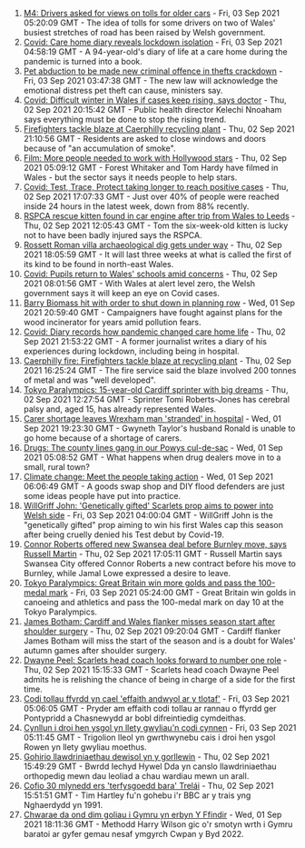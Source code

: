 1. [M4: Drivers asked for views on tolls for older cars](https://www.bbc.co.uk/news/uk-wales-58424221?at_medium=RSS&at_campaign=KARANGA) - Fri, 03 Sep 2021 05:20:09 GMT - The idea of tolls for some drivers on two of Wales' busiest stretches of road has been raised by Welsh government.
2. [Covid: Care home diary reveals lockdown isolation](https://www.bbc.co.uk/news/uk-wales-58424222?at_medium=RSS&at_campaign=KARANGA) - Fri, 03 Sep 2021 04:58:19 GMT - A 94-year-old's diary of life at a care home during the pandemic is turned into a book.
3. [Pet abduction to be made new criminal offence in thefts crackdown](https://www.bbc.co.uk/news/uk-58423967?at_medium=RSS&at_campaign=KARANGA) - Fri, 03 Sep 2021 03:47:38 GMT - The new law will acknowledge the emotional distress pet theft can cause, ministers say.
4. [Covid: Difficult winter in Wales if cases keep rising, says doctor](https://www.bbc.co.uk/news/uk-wales-58421067?at_medium=RSS&at_campaign=KARANGA) - Thu, 02 Sep 2021 20:15:42 GMT - Public health director Kelechi Nnoaham says everything must be done to stop the rising trend.
5. [Firefighters tackle blaze at Caerphilly recycling plant](https://www.bbc.co.uk/news/uk-wales-58422416?at_medium=RSS&at_campaign=KARANGA) - Thu, 02 Sep 2021 21:10:56 GMT - Residents are asked to close windows and doors because of "an accumulation of smoke".
6. [Film: More people needed to work with Hollywood stars](https://www.bbc.co.uk/news/uk-wales-58409551?at_medium=RSS&at_campaign=KARANGA) - Thu, 02 Sep 2021 05:09:12 GMT - Forest Whitaker and Tom Hardy have filmed in Wales - but the sector says it needs people to help stars.
7. [Covid: Test, Trace, Protect taking longer to reach positive cases](https://www.bbc.co.uk/news/uk-wales-58420172?at_medium=RSS&at_campaign=KARANGA) - Thu, 02 Sep 2021 17:07:33 GMT - Just over 40% of people were reached inside 24 hours in the latest week, down from 88% recently.
8. [RSPCA rescue kitten found in car engine after trip from Wales to Leeds](https://www.bbc.co.uk/news/uk-england-leeds-58422786?at_medium=RSS&at_campaign=KARANGA) - Thu, 02 Sep 2021 12:05:43 GMT - Tom the six-week-old kitten is lucky not to have been badly injured says the RSPCA.
9. [Rossett Roman villa archaeological dig gets under way](https://www.bbc.co.uk/news/uk-wales-58427470?at_medium=RSS&at_campaign=KARANGA) - Thu, 02 Sep 2021 18:05:59 GMT - It will last three weeks at what is called the first of its kind to be found in north-east Wales.
10. [Covid: Pupils return to Wales' schools amid concerns](https://www.bbc.co.uk/news/uk-wales-58413690?at_medium=RSS&at_campaign=KARANGA) - Thu, 02 Sep 2021 08:01:56 GMT - With Wales at alert level zero, the Welsh government says it will keep an eye on Covid cases.
11. [Barry Biomass hit with order to shut down in planning row](https://www.bbc.co.uk/news/uk-wales-58413660?at_medium=RSS&at_campaign=KARANGA) - Wed, 01 Sep 2021 20:59:40 GMT - Campaigners have fought against plans for the wood incinerator for years amid pollution fears.
12. [Covid: Diary records how pandemic changed care home life](https://www.bbc.co.uk/news/uk-wales-58429748?at_medium=RSS&at_campaign=KARANGA) - Thu, 02 Sep 2021 21:53:22 GMT - A former journalist writes a diary of his experiences during lockdown, including being in hospital.
13. [Caerphilly fire: Firefighters tackle blaze at recycling plant](https://www.bbc.co.uk/news/uk-wales-58425928?at_medium=RSS&at_campaign=KARANGA) - Thu, 02 Sep 2021 16:25:24 GMT - The fire service said the blaze involved 200 tonnes of metal and was "well developed".
14. [Tokyo Paralympics: 15-year-old Cardiff sprinter with big dreams](https://www.bbc.co.uk/news/uk-wales-58421065?at_medium=RSS&at_campaign=KARANGA) - Thu, 02 Sep 2021 12:27:54 GMT - Sprinter Tomi Roberts-Jones has cerebral palsy and, aged 15, has already represented Wales.
15. [Carer shortage leaves Wrexham man 'stranded' in hospital](https://www.bbc.co.uk/news/uk-wales-58416257?at_medium=RSS&at_campaign=KARANGA) - Wed, 01 Sep 2021 19:23:30 GMT - Gwyneth Taylor's husband Ronald is unable to go home because of a shortage of carers.
16. [Drugs: The county lines gang in our Powys cul-de-sac](https://www.bbc.co.uk/news/uk-wales-58399117?at_medium=RSS&at_campaign=KARANGA) - Wed, 01 Sep 2021 05:08:52 GMT - What happens when drug dealers move in to a small, rural town?
17. [Climate change: Meet the people taking action](https://www.bbc.co.uk/news/uk-wales-58399174?at_medium=RSS&at_campaign=KARANGA) - Wed, 01 Sep 2021 06:06:49 GMT - A goods swap shop and DIY flood defenders are just some ideas people have put into practice.
18. [WillGriff John: 'Genetically gifted' Scarlets prop aims to power into Welsh side](https://www.bbc.co.uk/sport/rugby-union/58427903?at_medium=RSS&at_campaign=KARANGA) - Fri, 03 Sep 2021 04:00:04 GMT - WillGriff John is the "genetically gifted" prop aiming to win his first Wales cap this season after being cruelly denied his Test debut by Covid-19.
19. [Connor Roberts offered new Swansea deal before Burnley move, says Russell Martin](https://www.bbc.co.uk/sport/football/58424161?at_medium=RSS&at_campaign=KARANGA) - Thu, 02 Sep 2021 17:05:11 GMT - Russell Martin says Swansea City offered Connor Roberts a new contract before his move to Burnley, while Jamal Lowe expressed a desire to leave.
20. [Tokyo Paralympics: Great Britain win more golds and pass the 100-medal mark](https://www.bbc.co.uk/sport/disability-sport/58431290?at_medium=RSS&at_campaign=KARANGA) - Fri, 03 Sep 2021 05:24:00 GMT - Great Britain win golds in canoeing and athletics and pass the 100-medal mark on day 10 at the Tokyo Paralympics.
21. [James Botham: Cardiff and Wales flanker misses season start after shoulder surgery](https://www.bbc.co.uk/sport/rugby-union/58420973?at_medium=RSS&at_campaign=KARANGA) - Thu, 02 Sep 2021 09:20:04 GMT - Cardiff flanker James Botham will miss the start of the season and is a doubt for Wales' autumn games after shoulder surgery.
22. [Dwayne Peel: Scarlets head coach looks forward to number one role](https://www.bbc.co.uk/sport/rugby-union/58421441?at_medium=RSS&at_campaign=KARANGA) - Thu, 02 Sep 2021 15:15:33 GMT - Scarlets head coach Dwayne Peel admits he is relishing the chance of being in charge of a side for the first time.
23. [Codi tollau ffyrdd yn cael 'effaith andwyol ar y tlotaf'](https://www.bbc.co.uk/newyddion/58425536?at_medium=RSS&at_campaign=KARANGA) - Fri, 03 Sep 2021 05:06:05 GMT - Pryder am effaith codi tollau ar rannau o ffyrdd ger Pontypridd a Chasnewydd ar bobl difreintiedig cymdeithas.
24. [Cynllun i droi hen ysgol yn llety gwyliau'n codi cynnen](https://www.bbc.co.uk/newyddion/58426003?at_medium=RSS&at_campaign=KARANGA) - Fri, 03 Sep 2021 05:11:45 GMT - Trigolion lleol yn gwrthwynebu cais i droi hen ysgol Rowen yn llety gwyliau moethus.
25. [Gohirio llawdriniaethau dewisol yn y gorllewin](https://www.bbc.co.uk/newyddion/58415019?at_medium=RSS&at_campaign=KARANGA) - Thu, 02 Sep 2021 15:49:29 GMT - Bwrdd Iechyd Hywel Dda yn canslo llawdriniaethau orthopedig mewn dau leoliad a chau wardiau mewn un arall.
26. [Cofio 30 mlynedd ers 'terfysgoedd bara' Trelái](https://www.bbc.co.uk/newyddion/58425990?at_medium=RSS&at_campaign=KARANGA) - Thu, 02 Sep 2021 15:51:51 GMT - Tim Hartley fu'n gohebu i'r BBC ar y trais yng Nghaerdydd yn 1991.
27. [Chwarae da ond dim goliau i Gymru yn erbyn Y Ffindir](https://www.bbc.co.uk/newyddion/58415167?at_medium=RSS&at_campaign=KARANGA) - Wed, 01 Sep 2021 18:11:36 GMT - Methodd Harry Wilson gic o'r smotyn wrth i Gymru baratoi ar gyfer gemau nesaf ymgyrch Cwpan y Byd 2022.
